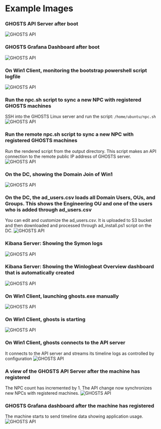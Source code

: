 # Example Images

### GHOSTS API Server after boot 
![GHOSTS API](images/ghosts1.png "GHOSTS API")

### GHOSTS Grafana Dashboard after boot
![GHOSTS API](images/ghosts2.png "GHOSTS API")

### On Win1 Client, monitoring the bootstrap powershell script logfile
![GHOSTS API](images/ghosts3.png "GHOSTS API")

### Run the npc.sh script to sync a new NPC with registered GHOSTS machines
SSH into the GHOSTS Linux server and run the script: ```/home/ubuntu/npc.sh```
![GHOSTS API](images/ghosts4.png "GHOSTS API")

### Run the remote npc.sh script to sync a new NPC with registered GHOSTS machines
Run the rendered script from the output directory.  This script makes an API connection to the remote public IP address of GHOSTS server.
![GHOSTS API](images/ghosts14.png "GHOSTS API")

### On the DC, showing the Domain Join of Win1 
![GHOSTS API](images/ghosts6.png "GHOSTS API")

### On the DC, the ad_users.csv loads all Domain Users, OUs, and Groups.  This shows the Engineering OU and one of the users who is added through ad_users.csv
You can edit and customize the ad_users.csv.  It is uploaded to S3 bucket and then downloaded and processed through ad_install.ps1 script on the DC.
![GHOSTS API](images/ghosts7.png "GHOSTS API")

### Kibana Server:  Showing the Symon logs
![GHOSTS API](images/ghosts8.png "GHOSTS API")

### Kibana Server:  Showing the Winlogbeat Overview dashboard that is automatically created
![GHOSTS API](images/ghosts9.png "GHOSTS API")

### On Win1 Client, launching ghosts.exe manually
![GHOSTS API](images/ghosts12.png "GHOSTS API")

### On Win1 Client, ghosts is starting
![GHOSTS API](images/ghosts13.png "GHOSTS API")

### On Win1 Client, ghosts connects to the API server
It connects to the API server and streams its timeline logs as controlled by configuration
![GHOSTS API](images/ghosts11.png "GHOSTS API")

### A view of the GHOSTS API Server after the machine has registered
The NPC count has incremented by 1.  The API change now synchronizes new NPCs with registered machines.
![GHOSTS API](images/ghosts5.png "GHOSTS API")

### GHOSTS Grafana dashboard after the machine has registered
The machine starts to send timeline data showing application usage.
![GHOSTS API](images/ghosts10.png "GHOSTS API")




